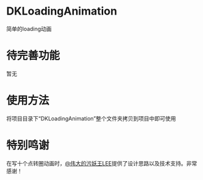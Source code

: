 # DKLoadingAnimation
简单的loading动画


#	待完善功能
暂无

#	使用方法
将项目目录下“DKLoadingAnimation”整个文件夹拷贝到项目中即可使用

#	特别鸣谢
在写十个点转圈动画时，[@伟大的污妖王LEE](https://github.com/lixiang1994)提供了设计思路以及技术支持。非常感谢！

	
	